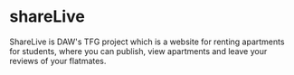# shareLive
ShareLive is DAW's TFG project which is a website for renting apartments for students, where you can publish, view apartments and leave your reviews of your flatmates.
